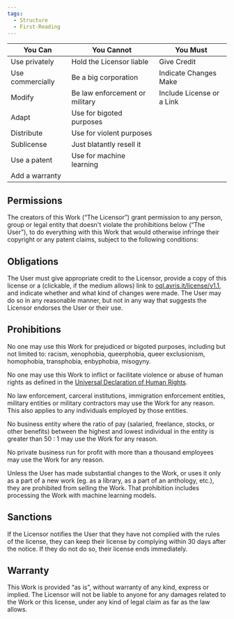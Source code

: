 ```yaml
---
tags:
  - Structure
  - First-Reading
---
```


| You Can          | You Cannot                     | You Must                  |
| ---------------- | ------------------------------ | ------------------------- |
| Use privately    | Hold the Licensor liable       | Give Credit               |
| Use commercially | Be a big corporation           | Indicate Changes Make     |
| Modify           | Be law enforcement or military | Include License or a Link |
| Adapt            | Use for bigoted purposes       |                           |
| Distribute       | Use for violent purposes       |                           |
| Sublicense       | Just blatantly resell it       |                           |
| Use a patent     | Use for machine learning       |                           |
| Add a warranty   |                                |                           |

## Permissions
The creators of this Work (“The Licensor”) grant permission to any person, group or legal entity that doesn't violate the prohibitions below (“The User”), to do everything with this Work that would otherwise infringe their copyright or any patent claims, subject to the following conditions:
## Obligations
The User must give appropriate credit to the Licensor, provide a copy of this license or a (clickable, if the medium allows) link to [oql.avris.it/license/v1.1](https://oql.avris.it/license/v1.1), and indicate whether and what kind of changes were made. The User may do so in any reasonable manner, but not in any way that suggests the Licensor endorses the User or their use.
## Prohibitions
No one may use this Work for prejudiced or bigoted purposes, including but not limited to: racism, xenophobia, queerphobia, queer exclusionism, homophobia, transphobia, enbyphobia, misogyny.

No one may use this Work to inflict or facilitate violence or abuse of human rights as defined in the [Universal Declaration of Human Rights](https://www.un.org/en/about-us/universal-declaration-of-human-rights).

No law enforcement, carceral institutions, immigration enforcement entities, military entities or military contractors may use the Work for any reason. This also applies to any individuals employed by those entities.

No business entity where the ratio of pay (salaried, freelance, stocks, or other benefits) between the highest and lowest individual in the entity is greater than 50 : 1 may use the Work for any reason.

No private business run for profit with more than a thousand employees may use the Work for any reason.

Unless the User has made substantial changes to the Work, or uses it only as a part of a new work (eg. as a library, as a part of an anthology, etc.), they are prohibited from selling the Work. That prohibition includes processing the Work with machine learning models.
## Sanctions
If the Licensor notifies the User that they have not complied with the rules of the license, they can keep their license by complying within 30 days after the notice. If they do not do so, their license ends immediately.
## Warranty
This Work is provided “as is”, without warranty of any kind, express or implied. The Licensor will not be liable to anyone for any damages related to the Work or this license, under any kind of legal claim as far as the law allows.